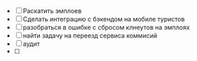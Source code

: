 - [ ] Раскатить эмплоев
- [ ] Сделать интеграцию с бэкендом на мобиле туристов
- [ ] разобраться в ошибке с сбросом клнеутов на эмплоях 
- [ ] найти задачу на переезд сервиса коммисий
- [ ] аудит
- [ ] 